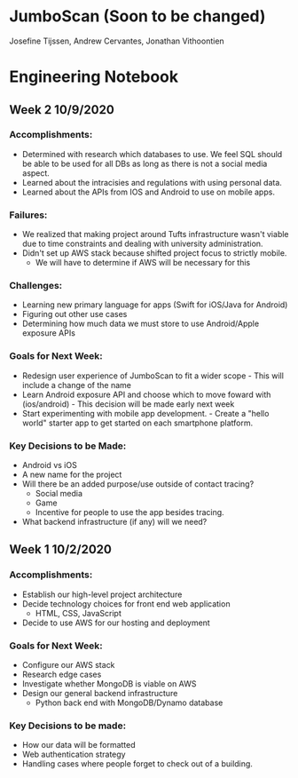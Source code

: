 # JumboScan (Soon to be changed)
Josefine Tijssen, Andrew Cervantes, Jonathan Vithoontien

# Engineering Notebook

## Week 2 10/9/2020
### Accomplishments:
- Determined with research which databases to use. We feel SQL should be able to be used for all DBs as long as there is not a social media aspect.
- Learned about the intracisies and regulations with using personal data.
- Learned about the APIs from IOS and Android to use on mobile apps.
### Failures:
- We realized that making project around Tufts infrastructure wasn't viable due to time constraints and dealing with university administration.
- Didn't set up AWS stack because shifted project focus to strictly mobile.
  - We will have to determine if AWS will be necessary for this
### Challenges:
- Learning new primary language for apps (Swift for iOS/Java for Android)
- Figuring out other use cases
- Determining how much data we must store to use Android/Apple exposure APIs
### Goals for Next Week:
- Redesign user experience of JumboScan to fit a wider scope
      - This will include a change of the name
- Learn Android exposure API and choose which to move foward with (ios/android)
      - This decision will be made early next week
- Start experimenting with mobile app development.
      - Create a "hello world" starter app to get started on each smartphone platform.
### Key Decisions to be Made:
- Android vs iOS
- A new name for the project
- Will there be an added purpose/use outside of contact tracing?
    - Social media
    - Game
    - Incentive for people to use the app besides tracing.
- What backend infrastructure (if any) will we need?
    
    
## Week 1 10/2/2020
### Accomplishments:
- Establish our high-level project architecture
- Decide technology choices for front end web application
  - HTML, CSS, JavaScript
- Decide to use AWS for our hosting and deployment
### Goals for Next Week:
- Configure our AWS stack
- Research edge cases
- Investigate whether MongoDB is viable on AWS
- Design our general backend infrastructure
  - Python back end with MongoDB/Dynamo database
### Key Decisions to be made:
- How our data will be formatted
- Web authentication strategy
- Handling cases where people forget to check out of a building.
